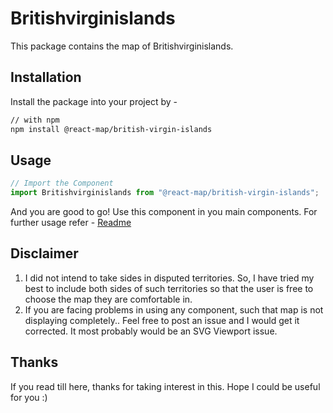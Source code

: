 # Britishvirginislands
This package contains the map of Britishvirginislands. 
## Installation
Install the package into your project by -
```bash
// with npm
npm install @react-map/british-virgin-islands
```
## Usage 
```jsx
// Import the Component
import Britishvirginislands from "@react-map/british-virgin-islands";
```
And you are good to go! Use this component in you main components.
For further usage refer - [Readme](https://github.com/shubhexists/react-maps?tab=readme-ov-file#usage)
## Disclaimer 
1) I did not intend to take sides in disputed territories. So, I have tried my best to include both sides of such territories so that the user is free to choose the map they are comfortable in. 
2) If you are facing problems in using any component, such that map is not displaying completely.. Feel free to post an issue and I would get it corrected. It most probably would be an SVG Viewport issue.
## Thanks 
If you read till here, thanks for taking interest in this. Hope I could be useful for you :)